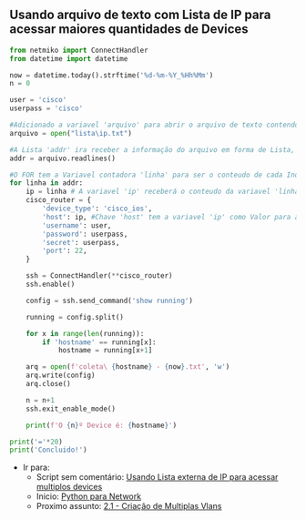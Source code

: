 ## Usando arquivo de texto com Lista de IP para acessar maiores quantidades de Devices

```python
from netmiko import ConnectHandler
from datetime import datetime

now = datetime.today().strftime('%d-%m-%Y_%Hh%Mm')
n = 0

user = 'cisco'
userpass = 'cisco'

#Adicionado a variavel 'arquivo' para abrir o arquivo de texto contendo lista de IP address.
arquivo = open("lista\ip.txt")

#A Lista 'addr' ira receber a informação do arquivo em forma de Lista, separando informação por indices.
addr = arquivo.readlines()

#O FOR tem a Variavel contadora 'linha' para ser o conteudo de cada Indice (Ao em vez de ser o Indice).
for linha in addr:
    ip = linha # A variavel 'ip' receberá o conteudo da variavel 'linha' a cada volta no loop, receberá uma nova informação.
    cisco_router = {
        'device_type': 'cisco_ios',
        'host': ip, #Chave 'host' tem a variavel 'ip' como Valor para acessar cada elemento em cada volta do loop FOR.
        'username': user,
        'password': userpass,
        'secret': userpass,
        'port': 22,
    }

    ssh = ConnectHandler(**cisco_router)
    ssh.enable()

    config = ssh.send_command('show running')

    running = config.split()

    for x in range(len(running)):
        if 'hostname' == running[x]:
            hostname = running[x+1]

    arq = open(f'coleta\ {hostname} - {now}.txt', 'w')
    arq.write(config)
    arq.close()

    n = n+1
    ssh.exit_enable_mode()

    print(f'O {n}º Device é: {hostname}')

print('='*20)
print('Concluido!')
```

- Ir para: 
    - Script sem comentário: [Usando Lista externa de IP para acessar multiplos devices](https://github.com/ozumaru/CiscoDevNet---Python/blob/master/Documents/Scripts/1.4.4%20-%20Usando%20Lista%20externa%20de%20IP%20para%20acessar%20multiplos%20devices.py)
    - Inicio: [Python para Network](https://github.com/ozumaru/CiscoDevNet---Python)
    - Proximo assunto: [ 2.1 - Criação de Multiplas Vlans](https://github.com/ozumaru/CiscoDevNet---Python/blob/master/Estruturas/New/2.1%20-%20Criação%20de%20Multiplas%20Vlans.md)